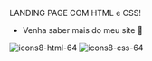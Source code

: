    LANDING PAGE COM HTML e CSS!

- Venha saber mais do meu site 👾

![icons8-html-64](https://user-images.githubusercontent.com/101723189/171739089-7bd77b9d-a34f-4c02-ad43-0d620963ccdb.png)  ![icons8-css-64](https://user-images.githubusercontent.com/101723189/171739217-1c91fe50-6a43-4742-aea8-b65f43dbd4d2.png)





